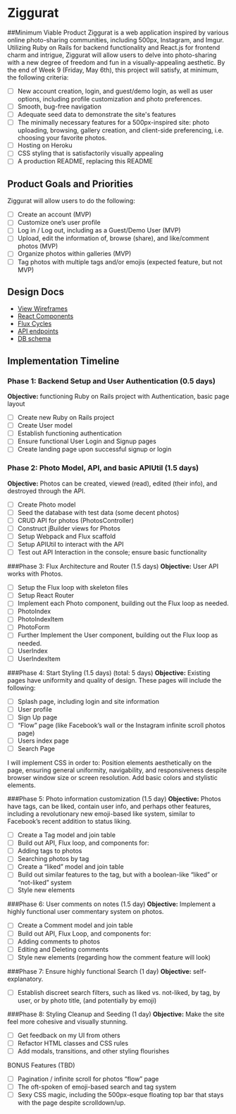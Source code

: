 # Ziggurat

##Minimum Viable Product
Ziggurat is a web application inspired by various online photo-sharing communities, including 500px, Instagram, and Imgur.  Utilizing Ruby on Rails for backend functionality and React.js for frontend charm and intrigue, Ziggurat will allow users to delve into photo-sharing with a new degree of freedom and fun in a visually-appealing aesthetic.  By the end of Week 9 (Friday, May 6th), this project will satisfy, at minimum, the following criteria:

 - [ ] New account creation, login, and guest/demo login, as well as user options, including profile customization and photo preferences.
 - [ ] Smooth, bug-free navigation
 - [ ] Adequate seed data to demonstrate the site's features
 - [ ] The minimally necessary features for a 500px-inspired site: photo uploading, browsing, gallery creation, and client-side preferencing, i.e. choosing your favorite photos.
 - [ ] Hosting on Heroku
 - [ ] CSS styling that is satisfactorily visually appealing
 - [ ] A production README, replacing this README

## Product Goals and Priorities
Ziggurat will allow users to do the following:
  - [ ] Create an account (MVP)
  - [ ] Customize one’s user profile
  - [ ] Log in / Log out, including as a Guest/Demo User (MVP)
  - [ ] Upload, edit the information of, browse (share), and like/comment photos (MVP)
  - [ ] Organize photos within galleries (MVP)
  - [ ] Tag photos with multiple tags and/or emojis (expected feature, but not MVP)

## Design Docs
* [View Wireframes][views]
* [React Components][components]
* [Flux Cycles][flux-cycles]
* [API endpoints][api-endpoints]
* [DB schema][schema]

[views]: ./docs/views.md
[components]: ./docs/components.md
[flux-cycles]: ./docs/flux-cycles.md
[api-endpoints]: ./docs/api-endpoints.md
[schema]: ./docs/schema.md

## Implementation Timeline

### Phase 1: Backend Setup and User Authentication (0.5 days)
**Objective:** functioning Ruby on Rails project with Authentication, basic page layout
 - [ ] Create new Ruby on Rails project
 - [ ] Create User model
 - [ ] Establish functioning authentication
 - [ ] Ensure functional User Login and Signup pages
 - [ ] Create landing page upon successful signup or login

### Phase 2: Photo Model, API, and basic APIUtil (1.5 days)
**Objective:** Photos can be created, viewed (read), edited (their info), and destroyed through the API.

 - [ ] Create Photo model
 - [ ] Seed the database with test data (some decent photos)
 - [ ] CRUD API for photos (PhotosController)
 - [ ] Construct jBuilder views for Photos
 - [ ] Setup Webpack and Flux scaffold
 - [ ] Setup APIUtil to interact with the API
 - [ ] Test out API Interaction in the console; ensure basic functionality

###Phase 3: Flux Architecture and Router (1.5 days)
**Objective:** User API works with Photos.

 - [ ] Setup the Flux loop with skeleton files
 - [ ] Setup React Router
 - [ ] Implement each Photo component, building out the Flux loop as needed.
 - [ ] PhotoIndex
 - [ ] PhotoIndexItem
 - [ ] PhotoForm
 - [ ] Further Implement the User component, building out the Flux loop as needed.
 - [ ] UserIndex
 - [ ] UserIndexItem

###Phase 4: Start Styling (1.5 days) (total: 5 days)
**Objective:** Existing pages have uniformity and quality of design. These pages will include the following:

 - [ ] Splash page, including login and site information
 - [ ] User profile
 - [ ] Sign Up page
 - [ ] “Flow” page (like Facebook’s wall or the Instagram infinite scroll photos page)
 - [ ] Users index page
 - [ ] Search Page

I will implement CSS in order to:
Position elements aesthetically on the page, ensuring general uniformity, navigability, and responsiveness despite browser window size or screen resolution.
Add basic colors and stylistic elements.

###Phase 5: Photo information customization (1.5 day)
**Objective:** Photos have tags, can be liked, contain user info, and perhaps other features, including a revolutionary new emoji-based like system, similar to Facebook’s recent addition to status liking.

 - [ ] Create a Tag model and join table
 - [ ] Build out API, Flux loop, and components for:
 - [ ] Adding tags to photos
 - [ ] Searching photos by tag
 - [ ] Create a “liked” model and join table
 - [ ] Build out similar features to the tag, but with a boolean-like “liked” or          “not-liked” system
 - [ ] Style new elements

###Phase 6: User comments on notes (1.5 day)
**Objective:** Implement a highly functional user commentary system on photos.

 - [ ] Create a Comment model and join table
 - [ ] Build out API, Flux Loop, and components for:
 - [ ] Adding comments to photos
 - [ ] Editing and Deleting comments
 - [ ] Style new elements (regarding how the comment feature will look)

###Phase 7: Ensure highly functional Search (1 day)
**Objective:** self-explanatory.

 - [ ] Establish discreet search filters, such as liked vs. not-liked, by tag, by user, or by photo title, (and potentially by emoji)

###Phase 8: Styling Cleanup and Seeding (1 day)
**Objective:** Make the site feel more cohesive and visually stunning.

 - [ ] Get feedback on my UI from others
 - [ ] Refactor HTML classes and CSS rules
 - [ ] Add modals, transitions, and other styling flourishes

BONUS Features (TBD)

 - [ ] Pagination / infinite scroll for photos “flow” page
 - [ ] The oft-spoken of emoji-based search and tag system
 - [ ] Sexy CSS magic, including the 500px-esque floating top bar that stays with the page despite scrolldown/up.

[phase-one]: ./docs/phases/phase1.md
[phase-two]: ./docs/phases/phase2.md
[phase-three]: ./docs/phases/phase3.md
[phase-four]: ./docs/phases/phase4.md
[phase-five]: ./docs/phases/phase5.md
[phase-six]: ./docs/phases/phase6.md
[phase-seven]: ./docs/phases/phase7.md

